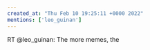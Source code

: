 ```yaml
---
created_at: "Thu Feb 10 19:25:11 +0000 2022"
mentions: ['leo_guinan']
---
```


RT @leo_guinan: The more memes, the